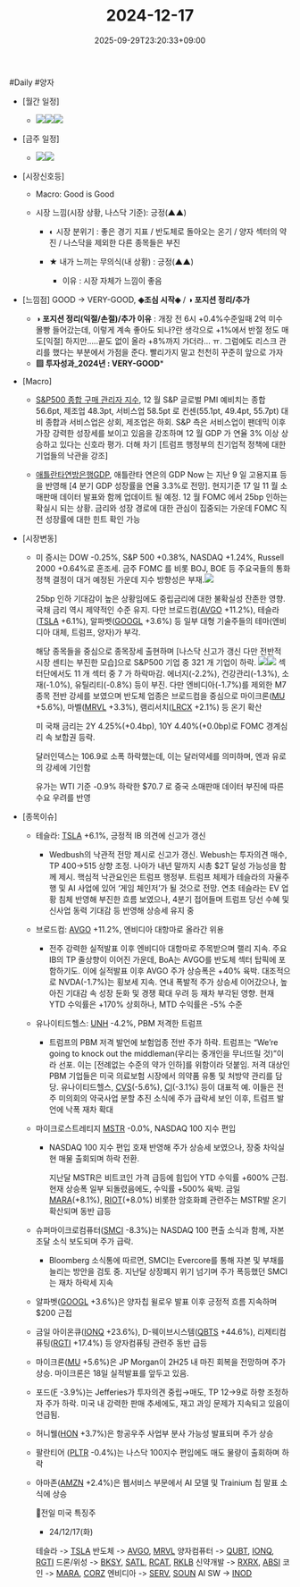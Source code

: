 ﻿---
title: "2024-12-17"
date: 2025-09-29T23:20:33+09:00
lastmod: 2025-10-02T20:04:32+09:00
type: docs
sidebar:
  open: true
weight: 12
---
<div style="display:none">
  <meta property="article:published_time" content="2025-09-29T14:20:33Z" />
  <meta property="article:modified_time" content="2025-10-02T11:04:32Z" />
</div>
#Daily #양자 

- [월간 일정]
	- ![](Pasted%20image%2020241209153827.png)![](Pasted%20image%2020241213203023.png)![](Pasted%20image%2020241126145732.png)

- [금주 일정]
	- ![](Pasted%20image%2020241213202953.png)![](Pasted%20image%2020241206222154.png)

- [시장신호등]
	- Macro: Good is Good
	  
	- 시장 느낌(시장 상황, 나스닥 기준): 긍정(▲▲)
	  
		- ◐ 시장 분위기 : 좋은 경기 지표 / 반도체로 돌아오는 온기 / 양자 섹터의 약진 / 나스닥을 제외한 다른 종목들은  부진 
		  
		- ★ 내가 느끼는 무의식(내 상황) : 긍정(▲▲)
			- 이유 : 시장 자체가 느낌이 좋음

- [느낌점] GOOD → VERY-GOOD, **◈조심 시작◈** / **◑ 포지션 정리/추가**
  
	- **◑ 포지션 정리(익절/손절)/추가 이유** : 개장 전 6시 +0.4%수준일때 2억 미수 몰빵 들어갔는데, 이렇게 계속 좋아도 되나?란 생각으로 +1%에서 반절 정도 매도[익절] 하지만.....끝도 없이 올라 +8%까지 가더라... ㅠ. 그럼에도 리스크 관리를 했다는 부분에서 가점을 준다.
	  빨리가지 말고 천천히 꾸준히 앞으로 가자 
	- **▨ 투자성과_2024년 : VERY-GOOD***

- [Macro]
	- [S&P500 종합 구매 관리자 지수](/industry-study/sp500-종합-구매-관리자-지수/), 12 월 S&P 글로벌 PMI 예비치는 종합 56.6pt, 제조업 48.3pt, 서비스업 58.5pt 로 컨센(55.1pt, 49.4pt, 55.7pt) 대비 종합과 서비스업은 상회, 제조업은 하회. S&P 측은 서비스업이 팬데믹 이후 가장 강력한 성장세를 보이고 있음을 강조하며 12 월 GDP 가 연율 3% 이상 상승하고 있다는 신호라 평가. 더해 차기 [트럼프 행정부의 친기업적 정책에 대한 기업들의 낙관을 강조]
	  
	- [애틀란타연방은행GDP](/industry-study/1경제매크로1경기애틀란타연방은행gdp/), 애틀란타 연은의 GDP Now 는 지난 9 일 고용지표 등을 반영해 [4 분기 GDP 성장률을 연율 3.3%로 전망]. 현지기준 17 일 11 월 소매판매 데이터 발표와 함께 업데이트 될 예정. 12 월 FOMC 에서 25bp 인하는 확실시 되는 상황. 금리와 성장 경로에 대한 관심이 집중되는 가운데 FOMC 직전 성장률에 대한 힌트 확인 가능

- [시장변동]
	- 미 증시는 DOW -0.25%, S&P 500 +0.38%, NASDAQ +1.24%, Russell 2000 +0.64%로 혼조세. 금주 FOMC 를 비롯 BOJ, BOE 등 주요국들의 통화정책 결정이 대거 예정된 가운데 지수 방향성은 부재.![](Pasted%20image%2020241217140514.png)
	  
	  25bp 인하 기대감이 높은 상황임에도 중립금리에 대한 불확실성 잔존한 영향. 국채 금리 역시 제약적인 수준 유지. 다만 브로드컴([AVGO](/company-analysis/avgo/) +11.2%), 테슬라([TSLA](/company-analysis/tsla/) +6.1%), 알파벳([GOOGL](/company-analysis/googl/) +3.6%) 등 일부 대형 기술주들의 테마(엔비디아 대체, 트럼프, 양자)가 부각. 
	  
	  해당 종목들을 중심으로 종목장세 출현하며 [나스닥 신고가 갱신 다만 전반적 시장 센티는 부진한 모습]으로 S&P500 기업 중 321 개 기업이 하락. 
	  ![](Pasted%20image%2020241217143154.png)![](Pasted%20image%2020241217143143.png)
	  섹터단에서도 11 개 섹터 중 7 가 하락마감. 에너지(-2.2%), 건강관리(-1.3%), 소재(-1.0%), 유틸리티(-0.8%) 등이 부진. 다만 엔비디아(-1.7%)를 제외한 M7 종목 전반 강세를 보였으며 반도체 업종은 브로드컴을 중심으로 마이크론([MU](/company-analysis/mu/) +5.6%), 마벨([MRVL](/company-analysis/mrvl/) +3.3%), 램리서치([LRCX](/company-analysis/lrcx/) +2.1%) 등 온기 확산
	  
	  미 국채 금리는 2Y 4.25%(+0.4bp), 10Y 4.40%(+0.0bp)로 FOMC 경계심리 속 보합권 등락. 
	  
	  달러인덱스는 106.9로 소폭 하락했는데, 이는 달러약세를 의미하며, 엔과 유로의 강세에 기인함
	  
	  유가는 WTI 기준 -0.9% 하락한 $70.7 로 중국 소매판매 데이터 부진에 따른 수요 우려를 반영

- [종목이슈]
	- 테슬라: [TSLA](/company-analysis/tsla/) +6.1%, 긍정적 IB 의견에 신고가 갱신
		- Wedbush의 낙관적 전망 제시로 신고가 갱신. Webush는 투자의견 매수, TP $400→$515 상향 조정. 나아가 내년 말까지 시총 $2T 달성 가능성을 함께 제시. 핵심적 낙관요인은 트럼프 행정부. 트럼프 체제가 테슬라의 자율주행 및 AI 사업에 있어 ‘게임 체인저’가 될 것으로 전망. 연초 테슬라는 EV 업황 침체 반영해 부진한 흐름 보였으나, 4분기 접어들며 트럼프 당선 수혜 및 신사업 동력 기대감 등 반영해 상승세 유지 중
		  
	- 브로드컴: [AVGO](/company-analysis/avgo/) +11.2%, 엔비디아 대항마로 올라간 위용
		- 전주 강력한 실적발표 이후 엔비디아 대항마로 주목받으며 랠리 지속. 주요 IB의 TP 줄상향이 이어진 가운데, BoA는 AVGO를 반도체 섹터 탑픽에 포함하기도. 이에 실적발표 이후 AVGO 주가 상승폭은 +40% 육박. 대조적으로 NVDA(-1.7%)는 횡보세 지속. 연내 폭발적 주가 상승세 이어갔으나, 높아진 기대감 속 성장 둔화 및 경쟁 확대 우려 등 재차 부각된 영향. 현재 YTD 수익률은 +170% 상회하나, MTD 수익률은 -5% 수준
		  
	- 유나이티드헬스: [UNH](/company-analysis/unh/) -4.2%, PBM 저격한 트럼프
		- 트럼프의 PBM 저격 발언에 보험업종 전반 주가 하락. 트럼프는 “We’re going to knock out the middleman(우리는 중개인을 무너뜨릴 것)”이라 선포. 이는 [전례없는 수준의 약가 인하]를 위함이라 덧붙임. 저격 대상인 PBM 기업들은 미국 의료보험 시장에서 의약품 유통 및 처방약 관리를 담당. 유나이티드헬스, [CVS](/company-analysis/cvs/)(-5.6%), [CI](/company-analysis/ci/)(-3.1%) 등이 대표적 예. 이들은 전주 미의회의 약국사업 분할 추진 소식에 주가 급락세 보인 이후, 트럼프 발언에 낙폭 재차 확대
		  
	- 마이크로스트레티지 [MSTR](/company-analysis/mstr/) -0.0%, NASDAQ 100 지수 편입
		- NASDAQ 100 지수 편입 호재 반영해 주가 상승세 보였으나, 장중 차익실현 매물 출회되며 하락 전환. 
		  
		  지난달 MSTR은 비트코인 가격 급등에 힘입어 YTD 수익률 +600% 근접. 현재 상승폭 일부 되돌렸음에도, 수익률 +500% 육박. 금일 [MARA](/company-analysis/mara/)(+8.1%), [RIOT](/company-analysis/riot/)(+8.0%) 비롯한 암호화폐 관련주는 MSTR발 온기 확산되며 동반 급등
		   
	- 슈퍼마이크로컴퓨터([SMCI](/company-analysis/smci/) -8.3%)는 NASDAQ 100 편출 소식과 함께, 자본조달 소식 보도되며 주가 급락. 
		- Bloomberg 소식통에 따르면, SMCI는 Evercore를 통해 자본 및 부채를 늘리는 방안을 검토 중. 지난달 상장폐지 위기 넘기며 주가 폭등했던 SMCI는 재차 하락세 지속
		  
	- 알파벳([GOOGL](/company-analysis/googl/) +3.6%)은 양자칩 윌로우 발표 이후 긍정적 흐름 지속하며 $200 근접
	  
	- 금일 아이온큐([IONQ](/company-analysis/ionq/) +23.6%), D-웨이브시스템([QBTS](/company-analysis/qbts/) +44.6%), 리제티컴퓨팅([RGTI](/company-analysis/rgti/) +17.4%) 등 양자컴퓨팅 관련주 동반 급등
	  
	- 마이크론([MU](/company-analysis/mu/) +5.6%)은 JP Morgan이 2H25 내 마진 회복을 전망하며 주가 상승. 마이크론은 18일 실적발표를 앞두고 있음.
	  
	- 포드([F](/company-analysis/f/) -3.9%)는 Jefferies가 투자의견 중립→매도, TP $12→$9로 하향 조정하자 주가 하락. 미국 내 강력한 판매 추세에도, 재고 과잉 문제가 지속되고 있음이 언급됨.
	  
	- 허니웰([HON](/company-analysis/hon/) +3.7%)은 항공우주 사업부 분사 가능성 발표되며 주가 상승
	  
	- 팔란티어 ([PLTR](/company-analysis/pltr/) -0.4%)는 나스닥 100지수 편입에도 매도 물량이 출회하며 하락
	  
	- 아마존([AMZN](/company-analysis/amzn/) +2.4%)은 웹서비스 부문에서 AI 모델 및 Trainium 칩 말표 소식에 상승
	  
	  🤩전일 미국 특징주 
		
		- 24/12/17(화)
		
		테슬라 -> [TSLA](/company-analysis/tsla/)
		반도체 -> [AVGO](/company-analysis/avgo/), [MRVL](/company-analysis/mrvl/)
		양자컴퓨터 -> [QUBT](/company-analysis/qubt/), [IONQ](/company-analysis/ionq/), [RGTI](/company-analysis/rgti/)
		드론/위성 -> [BKSY](/company-analysis/bksy/), [SATL](/company-analysis/satl/), [RCAT](/company-analysis/rcat/), [RKLB](/company-analysis/rklb/)
		신약개발 -> [RXRX](/company-analysis/rxrx/), [ABSI](/company-analysis/absi/)
		코인 -> [MARA](/company-analysis/mara/), [CORZ](/company-analysis/corz/)
		엔비디아 -> [SERV](/company-analysis/serv/), [SOUN](/company-analysis/soun/)
		AI SW -> [INOD](/company-analysis/inod/)
